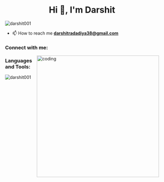 <h1 align="center">Hi 👋, I'm Darshit</h1>
<p align="left"> <img src="https://komarev.com/ghpvc/?username=darshit001&label=Profile%20views&color=0e75b6&style=flat" alt="darshit001" /> </p>

- 📫 How to reach me **darshitradadiya38@gmail.com**

<h3 align="left">Connect with me:</h3>
<img align="right" alt="coding" width="400" src="https://user-images.githubusercontent.com/55389276/140866485-8fb1c876-9a8f-4d6a-98dc-08c4981eaf70.gif" >

<h3 align="left">Languages and Tools:</h3>

<p><img align="center" src="https://github-readme-streak-stats.herokuapp.com/?user=darshit001&" alt="darshit001" /></p>
